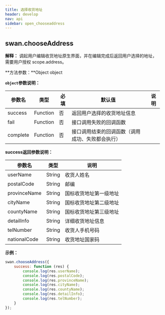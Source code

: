 ```yaml
---
title: 选择收货地址
header: develop
nav: api
sidebar: open_chooseaddress
---
```

## swan.chooseAddress

**解释：** 调起用户编辑收货地址原生界面，并在编辑完成后返回用户选择的地址，需要用户授权 scope.address。

**方法参数：**Object object

**`object`参数说明：**

|参数名 |类型  |必填 | 默认值 |说明|
|---- | ---- | ---- | ----|----|
|success | Function |  否  | 返回用户选择的收货地址信息|
|fail   | Function  |  否  | 接口调用失败的回调函数|
|complete  |  Function  |  否 |  接口调用结束的回调函数（调用成功、失败都会执行）|

**success返回参数说明：**

|参数名 |类型 | 说明|
|---- | ---- | ---- |
|userName|String |  收货人姓名|
|postalCode  |String|  邮编|
|provinceName|    String|  国标收货地址第一级地址|
|cityName|    String|  国标收货地址第二级地址|
|countyName|  String|  国标收货地址第三级地址|
|detailInfo|  String|  详细收货地址信息|
|telNumber|   String|  收货人手机号码|
|nationalCode|	String	|收货地址国家码|

**示例：**
```js
swan.chooseAddress({
    success: function (res) {
        console.log(res.userName);
        console.log(res.postalCode);
        console.log(res.provinceName);
        console.log(res.cityName);
        console.log(res.countyName);
        console.log(res.detailInfo);
        console.log(res.telNumber);
    }
});
```
<!-- #### 错误码

**Andriod**

|错误码|说明|
|--|--|
|201|解析失败，请检查调起协议是否合法。|
|202|解析失败，请检查参数是否正确。|
|1001|执行失败|
|1002|用户取消操作错误码|
|1003|选择失败状态码|

**iOS**

|错误码|说明|
|--|--|
|202|解析失败，请检查参数是否正确。|
|10001|内部错误|
|10002|网络请求失败|
|10004|用户拒绝(user not login)| -->
